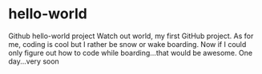 # hello-world
Github hello-world project
Watch out world, my first GitHub project. As for me, coding is cool but I rather be snow or wake boarding. Now if I could only figure out how to code while boarding...that would be awesome. One day...very soon

